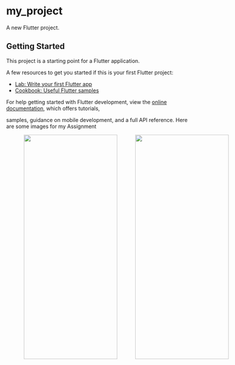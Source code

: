 # my_project

A new Flutter project.

## Getting Started

This project is a starting point for a Flutter application.

A few resources to get you started if this is your first Flutter project:

- [Lab: Write your first Flutter app](https://docs.flutter.dev/get-started/codelab)
- [Cookbook: Useful Flutter samples](https://docs.flutter.dev/cookbook)

For help getting started with Flutter development, view the
[online documentation](https://docs.flutter.dev/), which offers tutorials,

samples, guidance on mobile development, and a full API reference.
Here are some images for my Assignment
<div style="display: flex; flex-direction: row;">
&nbsp;&nbsp;&nbsp;&nbsp;&nbsp;&nbsp;&nbsp;&nbsp;&nbsp;&nbsp;&nbsp;&nbsp;
<img src = "https://github.com/Mayank-kr-sh/my_project/assets/107645749/e8a99de5-0a62-4b64-8927-9234f88d7006" width="250" height="600">
&nbsp;&nbsp;&nbsp;&nbsp;&nbsp;&nbsp;&nbsp;&nbsp;&nbsp;&nbsp;&nbsp;&nbsp;
  &nbsp;&nbsp;&nbsp;
  &nbsp;&nbsp;&nbsp;
<img src = "https://github.com/Mayank-kr-sh/my_project/assets/107645749/4ac86363-fdbf-4e27-8659-d74a9be3ff07" width="250" height="600">
  &nbsp;&nbsp;&nbsp;
</div>
